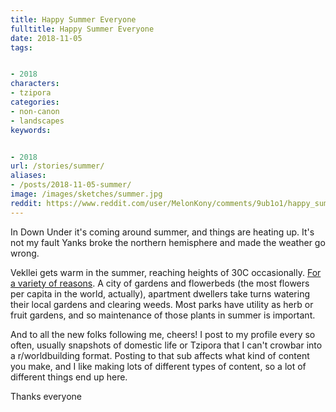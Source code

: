 ```yaml
---
title: Happy Summer Everyone
fulltitle: Happy Summer Everyone
date: 2018-11-05
tags:


- 2018
characters:
- tzipora
categories:
- non-canon
- landscapes
keywords:


- 2018
url: /stories/summer/
aliases:
- /posts/2018-11-05-summer/
image: /images/sketches/summer.jpg
reddit: https://www.reddit.com/user/MelonKony/comments/9ub1o1/happy_summer_everyone/
---
```

In Down Under it's coming around summer, and things are heating up. It's not my fault Yanks broke the northern hemisphere and made the weather go wrong.

Vekllei gets warm in the summer, reaching heights of 30C occasionally. [For a variety of reasons](https://www.reddit.com/r/worldbuilding/comments/90f56z/hot_summer_rain_on_a_beach_of_black_sand_iceland/). A city of gardens and flowerbeds (the most flowers per capita in the world, actually), apartment dwellers take turns watering their local gardens and clearing weeds. Most parks have utility as herb or fruit gardens, and so maintenance of those plants in summer is important.

And to all the new folks following me, cheers! I post to my profile every so often, usually snapshots of domestic life or Tzipora that I can't crowbar into a r/worldbuilding format. Posting to that sub affects what kind of content you make, and I like making lots of different types of content, so a lot of different things end up here.

Thanks everyone

